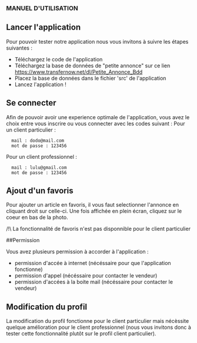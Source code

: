 ### MANUEL D'UTILISATION  

## Lancer l'application

Pour pouvoir tester notre application nous vous invitons à suivre les  étapes suivantes : 
  - Téléchargez le code de l'application
  - Téléchargez la base de données de "petite annonce" sur ce lien https://www.transfernow.net/dl/Petite_Annonce_Bdd
  - Placez la base de données dans le fichier 'src' de l'application
  - Lancez l'application !

## Se connecter

Afin de pouvoir avoir une experience optimale de l'application, vous avez le choix entre vous inscrire ou vous connecter avec les codes suivant :
 Pour un client particulier : 
 
      mail : dodo@mail.com
      mot de passe : 123456
      
 Pour un client professionnel : 
 
      mail : lulu@gmail.com
      mot de passe : 123456
 
 ## Ajout d'un favoris 
 
 Pour ajouter un article en favoris, il vous faut selectionner l'annonce en cliquant droit sur celle-ci. Une fois affichée en plein écran, cliquez sur le coeur en bas de la photo. 

/!\ La fonctionnalité de favoris n'est pas disponnible pour le client particulier  
 

##Permission

Vous avez plusieurs permission à accorder à l'application : 

  - permission d'accée à internet (nécéssaire pour que l'application fonctionne)
  - permission d'appel (nécéssaire pour contacter le vendeur)
  - permission d'accées à la boite mail (nécéssaire pour contacter le vendeur)

## Modification du profil

La modification du profil fonctionne pour le client particulier mais nécèssite quelque amélioration pour le client professionnel (nous vous invitons donc à tester cette fonctionnalité plutôt sur le profil client particulier).
